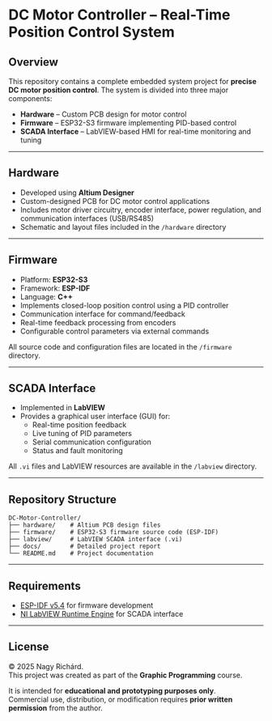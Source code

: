 # DC Motor Controller – Real-Time Position Control System

## Overview

This repository contains a complete embedded system project for **precise DC motor position control**. The system is divided into three major components:

- **Hardware** – Custom PCB design for motor control
- **Firmware** – ESP32-S3 firmware implementing PID-based control
- **SCADA Interface** – LabVIEW-based HMI for real-time monitoring and tuning

---

## Hardware

- Developed using **Altium Designer**
- Custom-designed PCB for DC motor control applications
- Includes motor driver circuitry, encoder interface, power regulation, and communication interfaces (USB/RS485)
- Schematic and layout files included in the `/hardware` directory

---

## Firmware

- Platform: **ESP32-S3**
- Framework: **ESP-IDF**
- Language: **C++**
- Implements closed-loop position control using a PID controller
- Communication interface for command/feedback
- Real-time feedback processing from encoders
- Configurable control parameters via external commands

All source code and configuration files are located in the `/firmware` directory.

---

## SCADA Interface

- Implemented in **LabVIEW**
- Provides a graphical user interface (GUI) for:
  - Real-time position feedback
  - Live tuning of PID parameters
  - Serial communication configuration
  - Status and fault monitoring

All `.vi` files and LabVIEW resources are available in the `/labview` directory.

---
## Repository Structure
```
DC-Motor-Controller/
├── hardware/    # Altium PCB design files
├── firmware/    # ESP32-S3 firmware source code (ESP-IDF)
├── labview/     # LabVIEW SCADA interface (.vi)
├── docs/        # Detailed project report
└── README.md    # Project documentation
```
---
## Requirements

- [ESP-IDF v5.4](https://docs.espressif.com/projects/esp-idf/) for firmware development
- [NI LabVIEW Runtime Engine](https://www.ni.com/en/support/downloads/software-products.html) for SCADA interface

---

## License

© 2025 Nagy Richárd.  
This project was created as part of the **Graphic Programming** course.

It is intended for **educational and prototyping purposes only**.  
Commercial use, distribution, or modification requires **prior written permission** from the author.
